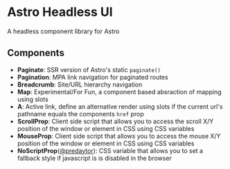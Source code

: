 # Astro Headless UI

A headless component library for Astro

## Components

- **Paginate**: SSR version of Astro's static `paginate()`
- **Pagination**: MPA link navigation for paginated routes
- **Breadcrumb**:  Site/URL hierarchy navigation 
- **Map**: Experimental/For Fun, a component based absraction of mapping using slots
- **A**: Active link, define an alternative render using slots if the current url's pathname equals the components `href` prop
- **ScrollProp**: Client side script that allows you to access the scroll X/Y position of the window or element in CSS using CSS variables
- **MouseProp**: Client side script that allows you to access the mouse X/Y position of the window or element in CSS using CSS variables
- **NoScriptProp**([@predaytor](https://twitter.com/thepredaytor/status/1576322225606516736)): CSS variable that allows you to set a fallback style if javascript is is disabled in the browser
